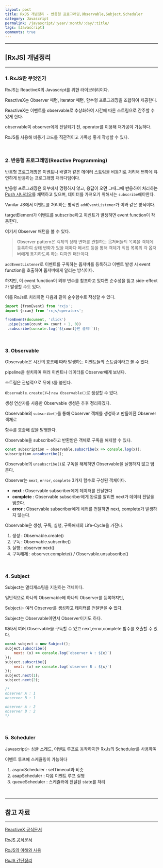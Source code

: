 ```yaml
---
layout: post
title: RxJS 개념정리 - 반응형 프로그래밍,Observable,Subject,Scheduler
category: Javascript
permalink: /javascript/:year/:month/:day/:title/
tags: [Javascript]
comments: true
---
```


---

## [RxJS] 개념정리

---

### 1. RxJS란 무엇인가

RxJS는 ReactiveX의 Javascript를 위한 라이브러리이다.

ReactiveX는 Observer 패턴, Iterator 패턴, 함수형 프로그래밍을 조합하여 제공한다.

ReactiveX는 이벤트를 observable로 추상화하여 시간에 따른 스트림으로 간주할 수 있게 한다.

observable이 observer에게 전달되기 전, operator를 이용해 재가공이 가능하다.

RxJS를 사용해 비동기 코드를 직관적이고 가독성 좋게 작성할 수 있다.

<br>

### 2. 반응형 프로그래밍(Reactive Programming)

반응형 프로그래밍은 이벤트나 배열과 같은 데이터 스트림을 비동기로 처리해 변화에 유연하게 반응하는 프로그래밍 패러다임이다.

반응형 프로그래밍은 외부에서 명령하지 않고, 응답이 오면 그때그때 반응하여 처리하는 <u>Push 시나리오</u>를 채택하고 있으며, 데이터를 가져오기 위해서는 `subscribe`해야한다.

Vanilar JS에서 이벤트를 처리하는 방식인 `addEventListener`가 이와 같은 방식이다.

targetElement가 이벤트를 subscribe하고 이벤트가 발생하면 event function이 작동한다.

여기서 Observer 패턴을 볼 수 있다.

>Observer pattern은 객체의 상태 변화를 관찰하는 옵저버들의 목록을 객체에 등록하여 상태 변화가 있을 때마다 메서드 등을 통해 객체가 직접 목록의 각 옵저버에게 통지하도록 하는 디자인 패턴이다.

`addEventListener`로 이벤트를 구독하는 옵저버를 등록하고 이벤트 발생 시 event function을 호출하여 옵저버에게 알리는 방식이다.

하지만, 이 event function이 외부 변수를 참조하고 있다면 순수성을 잃고 side-effect가 발생할 수도 있다.

이를 RxJs로 처리하면 다음과 같이 순수함수로 작성할 수 있다.

```javascript
import {fromEvent} from 'rxjs';
import {scan} from 'rxjs/operators';

fromEvent(document, 'click')
 .pipe(scan(count => count + 1, 0))
 .subscribe(console.log(`${count}번 클릭!`));
```

<br>

### 3. Observable

Observable은 시간의 흐름에 따라 발생하는 이벤트들의 스트림이라고 볼 수 있다.

pipeline을 설치하여 여러 이벤트나 데이터를 Observer에게 보낸다.

스트림은 관념적으로 뒤에 `$`를 붙인다.

 `Observable.create()`나 `new Observable()`로 생성할 수 있다.

생성 연산자를 사용한 Observable 생성은 추후 정리하겠다.

Observable의 `subscribe()`를 통해 Observer 객체를 생성하고 만들어진 Observer 객체로

함수를 호출해 값을 발행한다.

Observable을 subscribe하고 반환받은 객체로 구독을 해제할 수 있다.

```javascript
const subscription = observable.subscribe(x => console.log(x));
subscription.unsubscribe();
```



Observable의 `unsubscribe()`로 구독을 해제하면 Observable을 실행하지 않고 멈춘다.

Observer는 `next`, `error`, `complete` 3가지 함수로 구성된 객체이다.

* **next** : Observable subscriber에게 데이터를 전달한다
* **complete** : Observable subscriber에게 완료를 알리면 next가 데이터 전달을 멈춘다.
* **error** : Observable subscriber에게 에러를 전달하면 next, complete가 발생하지 않는다.

Observable은 생성, 구독, 실행, 구독해제의 Life-Cycle을 가진다.

1. 생성 : Observable.create()
2. 구독 : Observable.subscribe()
3. 실행 : observer.next()
4. 구독해제 : observer.complete() / Observable.unsubscribe()

<br>

### 4. Subject

Subject는 멀티캐스팅을 지원하는 객체이다.

일반적으로 하나의 Observable에 하나의 Observer를 등록하지만,

Subject는 여러 Observer를 생성하고 데이터를 전달받을 수 있다.

Subject는 Observable이면서 Observer이기도 하다.

따라서 여러 Observable을 구독할 수 있고 next,error,complete 함수를 호출할 수 있다.

```javascript
const subject = new Subject();
subject.subscribe({
    next: (x) => console.log(`observer A : ${x}`)
});
subject.subscribe({
    next: (x) => console.log(`observer B : ${x}`)
});
subject.next(1);
subject.next(2);

/*
observer A : 1
observer B : 1

observer A : 2
observer B : 2
*/
```

<br>

### 5. Scheduler

Javascript는 싱글 스레드, 이벤트 루프로 동작하지만 RxJs의 Scheduler를 사용하여

이벤트 루프에 스케쥴링이 가능하다

1. asyncScheduler : setTimeout과 비슷
2. asapScheduler : 다음 이벤트 루프 실행
3. queueScheduler : 스케쥴러에 전달된 state를 처리

<br>

---

## 참고 자료

---

[ReactiveX 공식문서](http://reactivex.io/)

[RxJS 공식문서](https://rxjs.dev/)

[RxJS의 이해와 사용](https://min9nim.vercel.app/2020-04-24-rxjs/)

[RxJS 간단정리](https://pks2974.medium.com/rxjs-%EA%B0%84%EB%8B%A8%EC%A0%95%EB%A6%AC-41f67c37e028)
